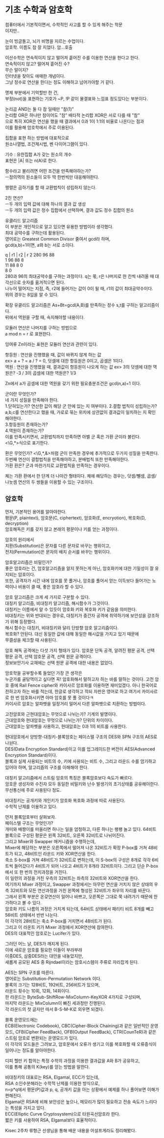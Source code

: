 # 기초 수학과 암호학

컴퓨터에서 기본적이면서, 수학적인 사고를 할 수 있게 해주는 학문  
이지만..  

눈이 빙글돌고, 뇌가 비명을 지르는 수업이다.  
암호학. 이름도 참 잘 지었다. 암...호출

이산수학은 연속적이지 않고 떨어져 흩어진 수를 이용한 연산을 한다고 한다.  
연속적이지 않고? 떨어져 흩어진 수?  
무슨 말이지?  
인터넷을 찾아도 애매한 개념이다.  
그냥 정수로 연산을 한다는 정도 이해하고 넘어가야할 거 같다.  

명제 부분에서 기억할만 한 건,  
부정(not)을 표현하는 기호가 ~P, !P 같이 물결표와 느낌표 정도있다는 부분이다.

논리곱 AND는 둘 다 참 일때만 "참(1)"  
논리합 OR은 하나만 참이어도 "참"
배타적 논리합 XOR은 서로 다를 때 "참"  
으로 특히 XOR은 연산을 했을 때 결과에서 0과 1이 1:1의 비율로 나온다는 점과  
이를 활용해 암호학에서 주로 이용된다.

집합을 표현 하는 방법에 대표적으로  
원소나열법, 조건제시법, 벤 다이어그램이 있다.

기수 : 유한집합 A가 갖는 원소의 개수  
표현은 |A| 또는 n(A)로 한다.

함수라고 불리려면 어떤 조건을 만족해야하는가?  
ㅡ정의역의 원소들이 모두 딱 한번씩만 대응해야한다.

행렬은 곱하기를 할 때 교환법칙이 성립하지 않는다.

2진 연산?  
ㅡ두 개의 입력 값에 대해 하나의 결과 값 생성  
ㅡ두 개의 입력 값은 정수 집합에서 선택하며, 결과 값도 정수 집합의 원소

유클리드 알고리즘  
이 부분은 개인적으로 알고 있으면 유용한 방법이라 생각했다.  
최대 공약수를 구하는데 활용된다.  
영어로는 Greatest Common Divisor 줄여서 gcd라 하며,  
gcd(a,b)=1이면, a와 b는 서로 소이다.

q | r1 | r2 | r
2  280   96   88  
1   96   88   8  
11  88   8    0  
    8    0  
280과 96의 최대공약수를 구하는 과정이다.
q는 몫, r은 나머지로 한 칸씩 내려올 때 대각선으로 숫자를 옮겨적으면 된다.  
나누어 떨어지는 지점, 즉, r2에 들어가는 값이 0이 될 때, r1의 값이 최대공약수이다.  
위의 경우는 8임을 알 수 있다.

확장 유클리드 알고리즘은 As+Bt=gcd(A,B)를 만족하는 정수 s,t를 구하는 알고리즘이다.  
뒤에서 역원을 구할 때, 숙지해야할 내용이다.

모듈러 연산은 나머지를 구하는 방법으로  
a mod n = r 로 표현한다.  

잉여류 Zn이라는 표현은 모듈러 연산과 관련이 있다.  

항등원 : 연산을 진행했을 때, 값이 바뀌지 않게 하는 값  
ex> a + ? = a / ? = 0, 덧셈에 대한 항등원은 0이고, 곱셈은 1이다.  
역원 : 연산을 진행했을 때, 결과값이 항등원이 나오게 하는 값
ex> 3의 덧셈에 대한 역원은? -3 / 3의 곱셈에 대한 역원은? 1/3

Zn에서 a가 곱셈에 대한 역원을 갖기 위한 필요충분조건은 gcd(n,a)=1 이다.

군이란 무엇인가?  
네 가지 성질을 만족해야 한다.  
1.닫혀있는가? 연산한 값이 해당 군 안에 있는 지 여부이다.
2.결합 법칙이 성립하는가? a,b,c를 연산한다고 했을 때, 가로로 묶는 위치에 상관없이 결과값이 일치하는 지 확인해야한다.  
3.항등원이 존재하는가?  
4.역원이 존재하는가?  
이를 만족시키면서, 교환법칙까지 만족하면 아벨 군 혹은 가환 군이라 불린다.  
<\G,*>식으로 표기한다.

환은 무엇인가?
<\G,*,&>처럼 군이 만족한 경우에 추가적으로 두가지 성질을 만족한다.  
두번째 연산이 결합법칙을 만족해야하고, 분배법칙 또한 만족해야한다.  
가환 환은? 군과 마찬가지로 교환법칙을 만족하는 경우이다.

체는 가환 환에서 한 단계 더 나아간 형태이다.
체에 해당하는 경우는, 덧셈/뺄셈, 곱셈/나눗셈 연산의 두 쌍들을 이용할 수 있는 구조이다.

## 암호학
먼저, 기본적인 용어를 알아야한다.  
평문(P, plaintext), 암호문(C, ciphertext), 암호화(E, encryotion), 복호화(D, decryption)  
암호해독은 키를 갖지 않고 본래의 평문이나 키를 얻는 과정이다.

암호의 원리에서  
치환(Substitution)은 문자를 다른 문자로 바꾸는 행위이고,  
전치(Permutation)은 문자의 배치 순서를 바꾸는 행위이다.

암호알고리즘은 비밀인가?  
좋은 암호라는 건, 암호알고리즘을 알지 못하는게 아닌, 암호화키에 대한 기밀성이 잘 유지되는 암호이다.  
또한, 공격자가 시간 내에 암호를 못 풀거나, 암호를 풀어서 얻는 이득보다 들어가는 노력이나 비용이 클 때, 좋은 암호라 할 수 있다.

암호 알고리즘은 크게 세 가지로 구분할 수 있다.  
대칭키 알고리즘, 비대칭키 알고리즘, 해시함수가 그것이다.  
대칭키는 이름에서 알 수 있듯이 암호화 키와 복호화 키가 같음을 의미한다.  
비대칭키는 위와 반대되는 경우로, 대칭키가 중간자 공격에 취약하기에 보안성을 강조하기 위해 등장했다.  
해시 함수는 대칭키, 비대칭키와 달리 단방향 암호 알고리즘이다.  
복호화? 안된다. 대신 동일한 값에 대해 동일한 해시값을 가지고 있기 때문에  
무결성을 체크할 때 사용된다.  

암호 해독 공격에는 다섯 가지 형태가 있다.
암호문 단독 공격, 알려진 평문 공격, 선택 평문 공격, 선택 암호문 공격, 선택 원문 공격이다.  
정보보안기사 교재에는 선택 원문 공격에 대한 내용은 없었다.

암호학을 공부할수록 들었던 가장 큰 생각은  
누군가를 골탕먹이고 싶다면 꼭! 암호화해서 말하고자 하는 바를 말하는 것이다.
고전 암호 중에 Rail Fence cipher와 카이사르 암호화를 이용하면 재미있겠다.
아니 한국어로 전하고자 하는 바를 적는데, 한글로 생각하고 적되 자판은 영어로 하고 여기서 카이사르로 한 번 암호화시키면 아마 암호를 못 풀 것이다ㅋ  
카이사르 암호는 알파벳을 일정거리 밀어서 다른 알파벳으로 치환하는 방법이다.

고전암호와 근현대암호는 무엇으로 나뉘는가? 기계의 발명이다.  
근대암호와 현대암호는 무엇으로 나뉘는가? 단위의 차이이다.  
근대암호는 알파벳을 사용하고, 현대암호는 0과 1의 비트를 사용한다.

현대암호에서 양방향-대칭키-블록암호는 페이스텔 구조의 DES와 SPN 구조의 AES로 나뉜다.  
DES(Data Encryption Standard)이고 이를 업그레이드한 버전이 AES(Advanced Encryption Standard)이다.  
블록과 실제 사용되는 비트의 수, 키에 사용되는 비트 수, 그리고 라운드 수를 암기하고 있어야 하며, 알고리즘의 구조를 이해해야 한다.

대칭키 알고리즘에서 스트림 암호의 특징은 블록암호보다 속도가 빠르다.  
암호문 생성자와 수진자 모두 동일한 비밀키와 난수 발생기의 초기상태를 공유해야한다.  
무선통신에 주로 사용된다 정도.

비대칭키는 공개키와 개인키가 암호화 복호화 과정에 따로 사용된다.  
수학적 난제를 이용하고 있다.  

먼저 블록암호부터 살펴보자.  
페이스텔 구조는 무엇인가?  
개미와 배짱이를 떠올리면 하나는 일을 엄청하고, 다른 하나는 팽팽 놀고 있다.
64비트 블록으로 구성된 평문은 왼쪽 32비트, 오른쪽 32비트로 나뉘어진다.  
그리고 Mixer와 Swapper 매커니즘을 수행하는데,  
Mixer에 해당하는 부분은 오른쪽에서 떨어져 나온 32비트가 확장 P-box를 거쳐 48비트가 되고, 48비트인 라운드 키와 XOR연산을 한다.  
축소 S-box를 거쳐 48비트가 32비트로 변하는데, 이 S-box의 구성은 8개로 각각 6비트씩 들어갔다가 4비트가 되어 나오고 4비트가 8개라 32비트이다.
그리고 단순 P-box에서 또 한 번의 전치과정을 거친다.  
이 일련의 과정을 거친 우측의 32비트는 좌측의 32비트와 XOR연산을 한다.  
여기까지 Mixer 과정이고, Swapper 과정에서는 아무런 연산을 거치지 않은 상태의 우측 32비트와 모든 연산과정을 거친 왼쪽에 형성된 32비트가 좌우의 자리를 바꾼다.  
그래서 왼쪽 부분은 온갖연산이 일어나 바쁘고, 오른쪽은 그대로 쭉 내려가기 때문에 한가하다고 볼 수 있다.  
암호화 키도 나름의 과정은 거치게 되는데, 64비트 상태에서 패리티 비트 8개를 빼고 56비트 상태에서 반반 나눈다.  
이 각각의 28비트는 축소 P-box를 거치면서 48비트가 된다.  
그리고 이 라운트 키가 Mixer 과정에서 XOR연산에 참여한다.  
DES의 대표적인 암호로는 Lucifer가 있다.

그러던 어느 날, DES가 깨지게 된다.  
이에 새로운 암호를 필요한 이들이 부랴부랴  
이중DES, 삼중DES라는 대안을 내놓았지만,  
새롭게 공모된 AES 중 Rijndael이라는 암호시스템이 주류로 자리잡게 된다.  

AES는 SPN 구조를 따른다.  
영어로는 Substitution-Permutation Network 이다.  
블록의 크기는 128비트, 192비트, 256비트가 있으며,  
라운드 횟수는 10회, 12회, 14회이다.  
한 라운드는 ByteSub-ShiftRow-MixColumn-KeyXOR 4가지로 구성되며,  
마지막 라운드는 MixColumn이 빠진 세과정만 진행된다.  
각 라운드의 첫 글자만 따서 B-S-M-K로 외우면 되겠다.  

블록 운영모드에는  
ECB(Electronic Codebook), CBC(Cipher-Block Chaining)과 같은 일반적인 운영모드,
CFB(Cipher FeedBack), OFB(Output FeedBack), CTR(CounTeR)과 같은 스트림 암호로 변환되는 운영모드가 있다.  
이 각각의 모드들은 그려보고, 암호문에서 오류가 생기고 이를 복호화할 때 오류증식이 일어나는 정도를 알아야한다.  

디피 헬만 키 합의는 특정 수학의 과정을 이용한 결과값을 A와 B가 공유하고,  
이를 통해 공통의 K(key)를 얻는 방법을 말한다.  

비대칭키의 대표로는 RSA, Elgamal, ECC가 있는데,  
RSA 소인수분해라는 수학적 난제를 이용한 방식으로,  
n=p*q에서 평문(P)값과 p, q, 공개키 값을 아는 상황에서 예제를 하나 풀어보면 이해가 편해진다.  
Elgamal은 RSA에 비해 보안성은 높으나, 메모리가 많이 필요하고 전송 속도가 느리다는 특성을 가지고 있다.  
ECC(Elliptic Curve Cryptosystem)으로 타원곡선암호라 한다.  
짧은 키를 사용하여 RSA, Elgamal보다 효율적이다.  

Kisec 2주차 류형근 선생님을 통해 배운 내용을 어설프게라도 정리해봤다.  